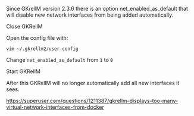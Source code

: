 Since GKrellM version 2.3.6 there is an option net_enabled_as_default that will disable new network interfaces from being added automatically.

Close GKRellM

Open the config file with:

```
vim ~/.gkrellm2/user-config
```

Change `net_enabled_as_default` from `1` to `0`

Start GKRellM

After this GKRellM will no longer automatically add all new interfaces it sees.

https://superuser.com/questions/1211387/gkrellm-displays-too-many-virtual-network-interfaces-from-docker 
